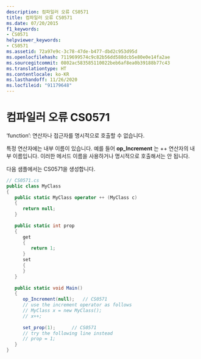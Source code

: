 ```yaml
---
description: 컴파일러 오류 CS0571
title: 컴파일러 오류 CS0571
ms.date: 07/20/2015
f1_keywords:
- CS0571
helpviewer_keywords:
- CS0571
ms.assetid: 72a97e9c-3c78-47de-b477-dbd2c953d95d
ms.openlocfilehash: 7119699574c9c82b56dd588dcb5e80e0e14fa2ae
ms.sourcegitcommit: 0802ac583585110022beb6af8ea0b39188b77c43
ms.translationtype: HT
ms.contentlocale: ko-KR
ms.lasthandoff: 11/26/2020
ms.locfileid: "91179648"
---
```

# <a name="compiler-error-cs0571"></a>컴파일러 오류 CS0571

‘function’: 연산자나 접근자를 명시적으로 호출할 수 없습니다.  
  
 특정 연산자에는 내부 이름이 있습니다. 예를 들어 **op_Increment** 는 ++ 연산자의 내부 이름입니다. 이러한 메서드 이름을 사용하거나 명시적으로 호출해서는 안 됩니다.  
  
 다음 샘플에서는 CS0571을 생성합니다.  
  
```csharp  
// CS0571.cs  
public class MyClass  
{  
   public static MyClass operator ++ (MyClass c)  
   {  
      return null;  
   }  
  
   public static int prop  
   {  
      get  
      {  
         return 1;  
      }  
      set  
      {  
      }  
   }  
  
   public static void Main()  
   {  
      op_Increment(null);   // CS0571  
      // use the increment operator as follows  
      // MyClass x = new MyClass();  
      // x++;  
  
      set_prop(1);      // CS0571  
      // try the following line instead  
      // prop = 1;  
   }  
}  
```
